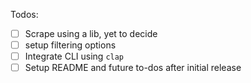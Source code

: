 Todos:

- [ ] Scrape using a lib, yet to decide
- [ ] setup filtering options
- [ ] Integrate CLI using `clap`
- [ ] Setup README and future to-dos after initial release
